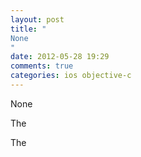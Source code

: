 ```yaml
---
layout: post
title: "
None
"
date: 2012-05-28 19:29
comments: true
categories: ios objective-c
---
```


None


The 


The 

